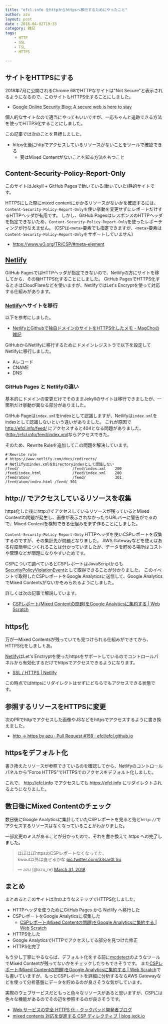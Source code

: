```yaml
---
title: "efcl.info をhttpからhttpsへ移行するためにやったこと"
author: azu
layout: post
date : 2018-04-02T19:33
category: 雑記
tags:
    - HTTP
    - SSL
    - TSL
    - HTTPS

---
```


## サイトをHTTPSにする

2018年7月に公開されるChrome 68でHTTPなサイトは"Not Secure"と表示されるようになるので、このサイトもHTTPS化することにしました。

- [Google Online Security Blog: A secure web is here to stay](https://security.googleblog.com/2018/02/a-secure-web-is-here-to-stay.html "Google Online Security Blog: A secure web is here to stay")

個人的なサイトなので適当にやってもいいですが、一応ちゃんと追跡できる方法を使ってHTTPS化することにしました。

この記事では次のことを目標しました。

- https化後にhttpでアクセスしているリソースがないことをツールで確認できる
	- 要はMixed Contentがないことを知る方法をもつこと

## Content-Security-Policy-Report-Only

このサイトはJekyll + GitHub Pagesで動いている(動いていた)静的サイトです。

HTTPSにした際にmixed contentにかかるリソースがないかを確認するには、
`Content-Security-Policy-Report-Only`を使い挙動を変更せずにレポートだけするHTTPヘッダが有用です。
しかし、GitHub PagesはレスポンスのHTTPヘッダを指定できないため、`Content-Security-Policy-Report-Only`を使ったレポーティングが行なえません。
(CSPは`<meta>`要素でも指定できますが、`<meta>`要素は`Content-Security-Policy-Report-Only`をサポートしていません)

- <https://www.w3.org/TR/CSP/#meta-element>

## [Netlify][]

GitHub PagesではHTTPヘッダが指定できないので、Netlifyの方にサイトを移してから、その後HTTPS化することにしました。
GitHub PagesでHTTPS化するときはCloudFlareなどを使いますが、NetlifyではLet's Encryptを使って対応する仕組みがあります。

### [Netlify][]へサイトを移行

以下を参考にしました。

- [NetlifyとGithubで独自ドメインのサイトをHTTPS化したメモ - MagChoの雑記](http://magcho.hatenablog.jp/entry/2017/10/15/023440 "NetlifyとGithubで独自ドメインのサイトをHTTPS化したメモ - MagChoの雑記")

GitHubからNetlifyに移行するためにドメインレジストラで以下を設定してNetlifyに移行しました。

- Aレコード
- CNAME
- DNS

### GitHub Pages と Netlifyの違い

基本的にドメインの変更だけでそのままJekyllのサイトは移行できましたが、一箇所だけ挙動が異なる部分がありました。


GitHub Pageは`index.xml`をindexとして認識しますが、Netlifyは`index.xml`をindexとして認識しないという違いがありました。
これが原因で <http://efcl.info/feed/> にアクセスすると404となる問題がありました。
(<http://efcl.info/feed/index.xml>ならアクセスできた。

そのため、Rewrite Ruleを追加してこの問題を解決しています。

```
# Rewrite rule
# https://www.netlify.com/docs/redirects/
# Netlifyはindex.xmlをDirectoryIndexとして認識しない
/feed/                        /feed/index.xml    200
/feed/index.html              /feed/index.xml    200
/feed/atom/                   /feed/             301
/feed/atom/index.html /feed/ 301
```

## http:// でアクセスしているリソースを収集

https化した後にhttp://でアクセスしているリソースが残っているとMixed Contentの問題が発生し、画像が表示されなかったりURLバーに警告がでるので、Mixed Contentを検知できる仕組みをまず作ることにしました。

`Content-Security-Policy-Report-Only` HTTPヘッダを使いCSPレポートを収集するのですが、その集計先が問題となりました。
AWS Gatewayなどを使えばある程度簡単につくれることは分かっていましたが、データを貯める場所はコストや管理などが問題になりやすいためです。

CSPについて調べているとCSPレポートはJavaScriptからも[SecurityPolicyViolationEvent](https://developer.mozilla.org/en-US/docs/Web/API/SecurityPolicyViolationEvent "SecurityPolicyViolationEvent")として取得できることが分かりました。
このイベントで取得したCSPレポートをGoogle Analyticsに送信して、Google AnalyticsでMixed Contentsがないかをみられるようにしました。

詳しくは次の記事で解説しています。

- [CSPレポート(Mixed Contentの問題)をGoogle Analyticsに集約する | Web Scratch](https://efcl.info/2018/03/19/csp-report-to-google-analytics/ "CSPレポート(Mixed Contentの問題)をGoogle Analyticsに集約する | Web Scratch")

## https化

万が一Mixed Contentsが残っていても見つけられる仕組みができてから、HTTPS化をしましｔあ。

[Netlify][]はLet's Enctryptを使ったhttpsをサポートしているのでコントロールパネルから有効化するだけでhttpsでアクセスできるようになります。

- [SSL / HTTPS | Netlify](https://www.netlify.com/docs/ssl/ "SSL / HTTPS | Netlify")

この時点ではhttpsにリダイレクトはせずにどちらでもアクセスできる状態です。

## 参照するリソースをHTTPSに変更

次のPRでhttpでアクセスした画像やJSなどをhttpsでアクセスするように書き換えました。

- [http -> https by azu · Pull Request #159 · efcl/efcl.github.io](https://github.com/efcl/efcl.github.io/pull/159 "http -&gt; https by azu · Pull Request #159 · efcl/efcl.github.io")

## httpsをデフォルト化

書き換えたリソースが参照できているのを確認してから、Netlifyのコントロールパネルから"Force HTTPS"でHTTPSでのアクセスをデフォルト化しました。

これで、 http://efcl.info でアクセスしても https://efcl.info にリダイレクトされるようになりました。

## 数日後にMixed Contentのチェック

数日後にGoogle Analyticsに集計していたCSPレポートを見ると殆ど`http://`でアクセスするリソースはなくなっていることがわかりました。

一部変更のミスがあることが分かったので、それを書き換えて https への完了しました。

<blockquote class="twitter-tweet" data-lang="en"><p lang="ja" dir="ltr">ほぼほぼhttpsのCSPレポートなくなってた。<br>kwout以外は直せるかな <a href="https://t.co/33sar0LIru">pic.twitter.com/33sar0LIru</a></p>&mdash; azu (@azu_re) <a href="https://twitter.com/azu_re/status/979959462940229632?ref_src=twsrc%5Etfw">March 31, 2018</a></blockquote>
<script async src="https://platform.twitter.com/widgets.js" charset="utf-8"></script>

## まとめ

まとめるとこのサイトは次のようなステップでHTTPS化しました。

- HTTPヘッダを使うためにGitHub Pages から Netlify へ移行した
- CSPレポートをGoogle Analyticsに収集した
	- [CSPレポート(Mixed Contentの問題)をGoogle Analyticsに集約する | Web Scratch](https://efcl.info/2018/03/19/csp-report-to-google-analytics/ "CSPレポート(Mixed Contentの問題)をGoogle Analyticsに集約する | Web Scratch")
- HTTPS化した
- Google AnalyticsでHTTPでアクセスしてる部分を見つけた修正
- HTTPS化完了

もう少し丁寧にやるならば、デフォルト化をする前に[mcdetect](https://github.com/agis/mcdetect "mcdetect")のようなツールでMixed Contentが残ってないかをチェックしたりもできそうです。
また[CSPレポート(Mixed Contentの問題)をGoogle Analyticsに集約する | Web Scratch](https://efcl.info/2018/03/19/csp-report-to-google-analytics/ "CSPレポート(Mixed Contentの問題)をGoogle Analyticsに集約する | Web Scratch")でも書いていますが、もっとCSPレポートを詳細に分析するならAWS Gatewayなどを使って分析基盤にデータを貯めるのが良さそうな気がしています。

実際のウェブサービスだともっと色々なリソースがあると思いますが、CSPには色々な機能があるのでその辺を参照するのが良さそうです。

- [Web サービスの完全 HTTPS 化 - クックパッド開発者ブログ](http://techlife.cookpad.com/entry/2017/04/19/190901)
- [mixed contents 対応を促進する CSP ディレクティブ | blog.jxck.io](https://blog.jxck.io/entries/2017-01-10/mixed-contents.html)


[Netlify]: https://www.netlify.com/  "Netlify: All-in-one platform for automating modern web projects."